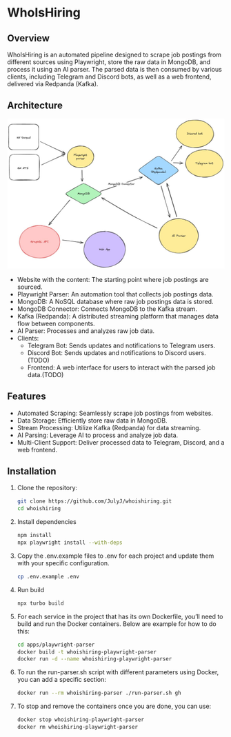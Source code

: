 # WhoIsHiring

## Overview

WhoIsHiring is an automated pipeline designed to scrape job postings from different sources using Playwright, store the raw data in MongoDB, and process it using an AI parser. The parsed data is then consumed by various clients, including Telegram and Discord bots, as well as a web frontend, delivered via Redpanda (Kafka).

## Architecture

![architecture](architecture.jpg)

-   Website with the content: The starting point where job postings are sourced.
-   Playwright Parser: An automation tool that collects job postings data.
-   MongoDB: A NoSQL database where raw job postings data is stored.
-   MongoDB Connector: Connects MongoDB to the Kafka stream.
-   Kafka (Redpanda): A distributed streaming platform that manages data flow between components.
-   AI Parser: Processes and analyzes raw job data.
-   Clients:
    -   Telegram Bot: Sends updates and notifications to Telegram users.
    -   Discord Bot: Sends updates and notifications to Discord users. (TODO)
    -   Frontend: A web interface for users to interact with the parsed job data.(TODO)

## Features

-   Automated Scraping: Seamlessly scrape job postings from websites.
-   Data Storage: Efficiently store raw data in MongoDB.
-   Stream Processing: Utilize Kafka (Redpanda) for data streaming.
-   AI Parsing: Leverage AI to process and analyze job data.
-   Multi-Client Support: Deliver processed data to Telegram, Discord, and a web frontend.

## Installation

1. Clone the repository:

    ```bash
    git clone https://github.com/JulyJ/whoishiring.git
    cd whoishiring
    ```

2. Install dependencies

    ```bash
    npm install
    npx playwright install --with-deps
    ```

3. Copy the .env.example files to .env for each project and update them with your specific configuration.

    ```bash
    cp .env.example .env
    ```

4. Run build

    ```bash
    npx turbo build
    ```

5. For each service in the project that has its own Dockerfile, you’ll need to build and run the Docker containers. Below are example for how to do this:

    ```bash
    cd apps/playwright-parser
    docker build -t whoishiring-playwright-parser
    docker run -d --name whoishiring-playwright-parser
    ```

6. To run the run-parser.sh script with different parameters using Docker, you can add a specific section:

    ```bash
    docker run --rm whoishiring-parser ./run-parser.sh gh
    ```

7. To stop and remove the containers once you are done, you can use:

    ```bash
    docker stop whoishiring-playwright-parser
    docker rm whoishiring-playwright-parser

    ```
